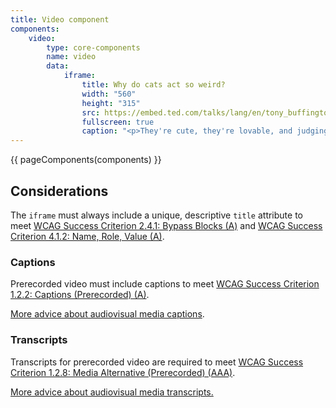 ```yaml
---
title: Video component
components:
    video:
        type: core-components
        name: video
        data:
            iframe:
                title: Why do cats act so weird?
                width: "560"
                height: "315"
                src: https://embed.ted.com/talks/lang/en/tony_buffington_why_do_cats_act_so_weird
                fullscreen: true
                caption: "<p>They're cute, they're lovable, and judging by the 26 billion views on over 2 million YouTube videos of them, one thing is certain: cats are very entertaining. But their strange feline behaviours, both amusing and baffling, leave many of us asking: Why do cats do that? Tony Buffington explains the science behind some of your cat's strangest behaviours.</p><a href='https://www.ted.com/talks/tony_buffington_why_do_cats_act_so_weird/transcript'>Video transcript</a>"
---
```


{{ pageComponents(components) }}

Considerations
--------------

The `iframe` must always include a unique, descriptive `title` attribute to meet [WCAG Success Criterion 2.4.1: Bypass Blocks (A)](https://www.w3.org/WAI/WCAG21/Understanding/bypass-blocks.html) and [WCAG Success Criterion 4.1.2: Name, Role, Value (A)](https://www.w3.org/WAI/WCAG21/Understanding/name-role-value.html).

### Captions

Prerecorded video must include captions to meet [WCAG Success Criterion 1.2.2: Captions (Prerecorded) (A)](https://www.w3.org/WAI/WCAG21/Understanding/captions-prerecorded.html).

[More advice about audiovisual media captions](https://www.w3.org/WAI/media/av/captions/).

### Transcripts

Transcripts for prerecorded video are required to meet [WCAG Success Criterion 1.2.8: Media Alternative (Prerecorded) (AAA)](https://www.w3.org/WAI/WCAG21/Understanding/media-alternative-prerecorded.html).

[More advice about audiovisual media transcripts.](https://www.w3.org/WAI/media/av/transcripts/)